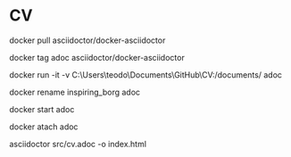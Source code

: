 # CV


docker pull asciidoctor/docker-asciidoctor

docker tag adoc asciidoctor/docker-asciidoctor

docker run -it -v C:\Users\teodo\Documents\GitHub\CV:/documents/ adoc

docker rename inspiring_borg adoc

docker start adoc

docker atach adoc

asciidoctor src/cv.adoc -o index.html
